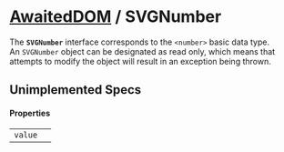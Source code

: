 # [AwaitedDOM](/docs/basic-interfaces/awaited-dom) <span>/</span> SVGNumber

<div class='overview'>The <strong><code>SVGNumber</code></strong> interface corresponds to the <code>&lt;number&gt;</code> basic data type.</div>

<div class='overview'>An <code>SVGNumber</code> object can be designated as read only, which means that attempts to modify the object will result in an exception being thrown.</div>

## Unimplemented Specs

#### Properties

|     |     |
| --- | --- |
| `value` |  |
